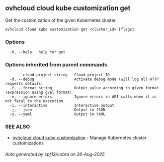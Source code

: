 ## ovhcloud cloud kube customization get

Get the customization of the given Kubernetes cluster

```
ovhcloud cloud kube customization get <cluster_id> [flags]
```

### Options

```
  -h, --help   help for get
```

### Options inherited from parent commands

```
      --cloud-project string   Cloud project ID
  -d, --debug                  Activate debug mode (will log all HTTP requests details)
  -f, --format string          Output value according to given format (expression using gval format)
  -e, --ignore-errors          Ignore errors in API calls when it is not fatal to the execution
  -i, --interactive            Interactive output
  -j, --json                   Output in JSON
  -y, --yaml                   Output in YAML
```

### SEE ALSO

* [ovhcloud cloud kube customization](ovhcloud_cloud_kube_customization.md)	 - Manage Kubernetes cluster customizations

###### Auto generated by spf13/cobra on 26-Aug-2025
